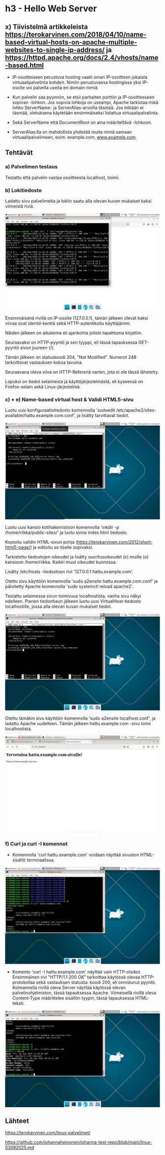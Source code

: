 # h3 - Hello Web Server

## x) Tiivistelmä artikkeleista https://terokarvinen.com/2018/04/10/name-based-virtual-hosts-on-apache-multiple-websites-to-single-ip-address/ ja https://httpd.apache.org/docs/2.4/vhosts/name-based.html

- IP-osoitteiseen perustuva hosting vaatii oman IP-osoitteen jokaista virtuaalipalvelinta kohden. Nimiin perustuvassa hostingissa yksi IP-osoite voi palvella useita eri domain-nimiä.

- Kun palvelin saa pyynnön, se etsii parhaiten porttiin ja IP-osoitteeseen sopivan <VirtualHost>-lohkon. Jos sopivia lohkoja on useampi, Apache tarkistaa mikä lohko ServerName- ja ServerAlias-arvoilla täsmää. Jos mikään ei täsmää, oletuksena käytetään ensimmäiseksi listattua virtuaalipalvelinta.

- Sekä ServerName että DocumentRoot on aina määriteltävä <VirtualHost>-lohkoon.

- ServerAlias:lla on mahdollista yhdistää muita nimiä samaan virtuaalipalvelimeen, esim. example.com, www.example.com.

## Tehtävät

### a) Palvelimen testaus

Testattu että palvelin vastaa osoitteesta localhost, toimii.

### b) Lokitiedosto

Ladattu sivu palvelimelta ja lokiin saatu alla olevan kuvan mukaiset kaksi viimeistä riviä. 

![Add file: Upload](kuvat/14-loki.png)

Ensimmäisenä rivillä on IP-osoite (127.0.0.1), tämän jälkeen olevat kaksi viivaa ovat identd-kenttä sekä HTTP-autentikoitu käyttäjänimi.

Näiden jälkeen on aikaleima eli ajankohta jolloin tapahtuma kirjattiin.

Seuraavaksi on HTTP-pyyntö ja sen tyyppi, eli tässä tapauksessa GET-pyyntö sivun juureen (/).

Tämän jälkeen on statuskoodi 304, "Not Modified". Numerot 248 tarkoittavat vastauksen kokoa tavuina.

Seuraavana oleva viiva on HTTP-Refereriä varten, jota ei ole tässä lähetetty.

Lopuksi on tiedot selaimesta ja käyttöjärjestelmästä, eli kyseessä on Firefox-selain sekä Linux-järjestelmä.

### c) + e) Name-based virtual host & Validi HTML5-sivu

Luotu uusi konfiguraatiotiedosto komennolla 'sudoedit /etc/apache2/sites-available/hattu.example.com.conf', ja lisätty tarvittavat tiedot.

![Add file: Upload](kuvat/15-virtualhost-tiedosto-hattu.png)

Luotu uusi kansio kotihakemistoon komennolla 'mkdir -p /home/riikka/public-sites/' ja luotu sinne index.html tiedosto.

Kopioitu validin HTML-sivun pohja (https://terokarvinen.com/2012/short-html5-page/) ja editoitu se itselle sopivaksi.

Tarkistettu tiedostojen oikeudet ja lisätty suoritusoikeudet (x) muille (o) kansioon /home/riikka. Kaikki muut oikeudet kunnossa.

Lisätty /etc/hosts -tiedostoon rivi '127.0.0.1    hattu.example.com'.

Otettu sivu käyttöön komennolla 'sudo a2ensite hattu.example.com.conf' ja päivitetty Apache komennolla 'sudo systemctl reload apache2'.

Testattu selaimessa sivun toimivuus localhostista, vanha sivu näkyi edelleen. Pienen tiedonhaun jälkeen luotu uusi VirtualHost-tiedosto localhostille, jossa alla olevan kuvan mukaiset tiedot.

![Add file: Upload](kuvat/17-virtualhost-tiedosto-lh.png)

Otettu tämäkin sivu käyttöön komennolla 'sudo a2ensite localhost.conf', ja ladattu Apache uudelleen. Tämän jälkeen hattu.example.com -sivu toimi localhostista.

![Add file: Upload](kuvat/18-selain-hattu.png)

### f) Curl ja curl -I komennot

- Komennolla 'curl hattu.example.com' voidaan näyttää sivuston HTML-sisältö terminaalissa.

![Add file: Upload](kuvat/19-curl.png)


- Komento 'curl -I hattu.example.com' näyttää vain HTTP-otsikot.
Ensimmäinen rivi "HTTP/1.1 200 OK" tarkoittaa käytössä olevaa HTTP-protokollaa sekä vastauksen statusta: koodi 200, eli onnistunut pyyntö.
Kolmannella rivillä oleva Server näyttää käytössä olevan palvelinohjelmiston, tässä tapauksessa Apache.
Viimeisellä rivillä oleva Content-Type määrittelee sisällön tyypin, tässä tapauksessa HTML-teksti.

![Add file: Upload](kuvat/20-curl-i.png)

## Lähteet

https://terokarvinen.com/linux-palvelimet/

https://github.com/johannaheinonen/johanna-test-repo/blob/main/linux-03092025.md

